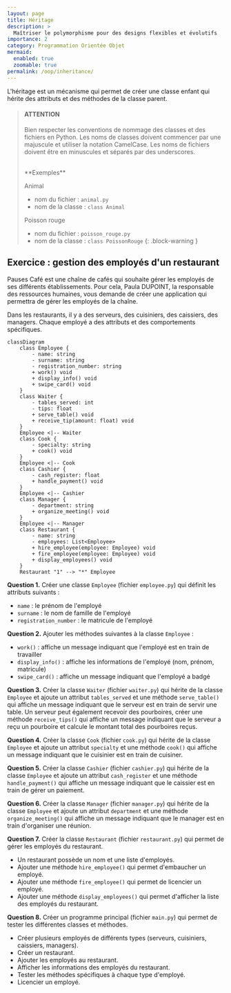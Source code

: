 ```yaml
---
layout: page
title: Héritage
description: >
  Maîtriser le polymorphisme pour des designs flexibles et évolutifs
importance: 2
category: Programmation Orientée Objet
mermaid:
  enabled: true
  zoomable: true
permalink: /oop/inheritance/
---
```


L'héritage est un mécanisme qui permet de créer une classe enfant qui hérite des attributs et des méthodes de la classe parent.

> #### ATTENTION
>
> Bien respecter les conventions de nommage des classes et des fichiers en Python.
> Les noms de classes doivent commencer par une majuscule et utiliser la notation CamelCase.
> Les noms de fichiers doivent être en minuscules et séparés par des underscores.
>
> <br/>
> **Exemples**
>
> Animal
>
> - nom du fichier : `animal.py`
> - nom de la classe : `class Animal`
>
> Poisson rouge
>
> - nom du fichier : `poisson_rouge.py`
> - nom de la classe : `class PoissonRouge`
> {: .block-warning }

## Exercice : gestion des employés d'un restaurant

Pauses Café est une chaîne de cafés qui souhaite gérer les employés de ses différents établissements.
Pour cela, Paula DUPOINT, la responsable des ressources humaines, vous demande de créer une application qui permettra de gérer les employés de la chaîne.

Dans les restaurants, il y a des serveurs, des cuisiniers, des caissiers, des managers. Chaque employé a des attributs et des comportements spécifiques.

```mermaid
classDiagram
    class Employee {
        - name: string
        - surname: string
        - registration_number: string
        + work() void
        + display_info() void
        + swipe_card() void
    }
    class Waiter {
        - tables_served: int
        - tips: float
        + serve_table() void
        + receive_tip(amount: float) void
    }
    Employee <|-- Waiter
    class Cook {
        - specialty: string
        + cook() void
    }
    Employee <|-- Cook
    class Cashier {
        - cash_register: float
        + handle_payment() void
    }
    Employee <|-- Cashier
    class Manager {
        - department: string
        + organize_meeting() void
    }
    Employee <|-- Manager
    class Restaurant {
        - name: string
        - employees: List<Employee>
        + hire_employee(employee: Employee) void
        + fire_employee(employee: Employee) void
        + display_employees() void
    }
    Restaurant "1" --> "*" Employee
```

**Question 1.** Créer une classe `Employee` (fichier `employee.py`) qui définit les attributs suivants :

- `name` : le prénom de l'employé
- `surname` : le nom de famille de l'employé
- `registration_number` : le matricule de l'employé

**Question 2.** Ajouter les méthodes suivantes à la classe `Employee` :

- `work()` : affiche un message indiquant que l'employé est en train de travailler
- `display_info()` : affiche les informations de l'employé (nom, prénom, matricule)
- `swipe_card()` : affiche un message indiquant que l'employé a badgé

**Question 3.** Créer la classe `Waiter` (fichier `waiter.py`) qui hérite de la classe `Employee` et ajoute un attribut `tables_served` et une méthode `serve_table()` qui affiche un message indiquant que le serveur est en train de servir une table. Un serveur peut également recevoir des pourboires, créer une méthode `receive_tips()` qui affiche un message indiquant que le serveur a reçu un pourboire et calcule le montant total des pourboires reçus.

**Question 4.** Créer la classe `Cook` (fichier `cook.py`) qui hérite de la classe `Employee` et ajoute un attribut `specialty` et une méthode `cook()` qui affiche un message indiquant que le cuisinier est en train de cuisiner.

**Question 5.** Créer la classe `Cashier` (fichier `cashier.py`) qui hérite de la classe `Employee` et ajoute un attribut `cash_register` et une méthode `handle_payment()` qui affiche un message indiquant que le caissier est en train de gérer un paiement.

**Question 6.** Créer la classe `Manager` (fichier `manager.py`) qui hérite de la classe `Employee` et ajoute un attribut `department` et une méthode `organize_meeting()` qui affiche un message indiquant que le manager est en train d'organiser une réunion.

**Question 7.** Créer la classe `Restaurant` (fichier `restaurant.py`) qui permet de gérer les employés du restaurant.

- Un restaurant possède un nom et une liste d'employés.
- Ajouter une méthode `hire_employee()` qui permet d'embaucher un employé.
- Ajouter une méthode `fire_employee()` qui permet de licencier un employé.
- Ajouter une méthode `display_employees()` qui permet d'afficher la liste des employés du restaurant.

**Question 8.** Créer un programme principal (fichier `main.py`) qui permet de tester les différentes classes et méthodes.

- Créer plusieurs employés de différents types (serveurs, cuisiniers, caissiers, managers).
- Créer un restaurant.
- Ajouter les employés au restaurant.
- Afficher les informations des employés du restaurant.
- Tester les méthodes spécifiques à chaque type d'employé.
- Licencier un employé.
